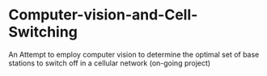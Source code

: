 # Computer-vision-and-Cell-Switching
An Attempt to employ computer vision to determine the optimal set of base stations to switch off in a cellular network (on-going project)
